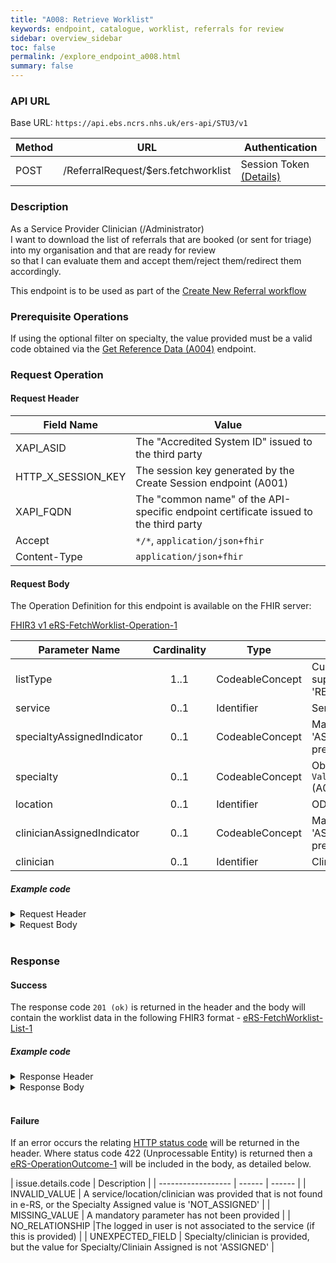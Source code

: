 ```yaml
---
title: "A008: Retrieve Worklist"
keywords: endpoint, catalogue, worklist, referrals for review
sidebar: overview_sidebar
toc: false
permalink: /explore_endpoint_a008.html
summary: false
---
```


### API URL
Base URL: `https://api.ebs.ncrs.nhs.uk/ers-api/STU3/v1`

| Method | URL | Authentication |
| -------------| --- | ---------------- |
| POST | /ReferralRequest/$ers.fetchworklist | Session Token [(Details)](develop_business_flow_bf001.html) |

### Description
As a Service Provider Clinician (/Administrator)  
I want to download the list of referrals that are booked (or sent for triage) into my organisation and that are ready for review  
so that I can evaluate them and accept them/reject them/redirect them accordingly.

This endpoint is to be used as part of the [Create New Referral workflow](placeholder)

### Prerequisite Operations
If using the optional filter on specialty, the value provided must be a valid code obtained via the [Get Reference Data (A004)](explore_endpoint_a008.html) endpoint.

### Request Operation

#### Request Header

| Field Name | Value |
| ---- | ---- |
| XAPI_ASID | The "Accredited System ID" issued to the third party |
| HTTP_X_SESSION_KEY | The session key generated by the Create Session endpoint (A001)  |
| XAPI_FQDN | The "common name" of the API-specific endpoint certificate issued to the third party |
| Accept | `*/*`, `application/json+fhir` |
|Content-Type |	`application/json+fhir` |


#### Request Body
The Operation Definition for this endpoint is available on the FHIR server:  

[FHIR3 v1 eRS-FetchWorklist-Operation-1](https://fhir.nhs.uk/STU3/OperationDefinition/eRS-FetchWorklist-Operation-1)

| Parameter Name             | Cardinality | Type            | Notes |
|  ------------------------- | :---------: | --------------- | ----- |
| listType                   | 1..1        | CodeableConcept | Currently, only one value is supported: 'REFERRALS_FOR_REVIEW' |
| service                    | 0..1        | Identifier      | Service ID |
| specialtyAssignedIndicator | 0..1        | CodeableConcept |Mandatory with value 'ASSIGNED' if 'specialty' is present |
| specialty                  | 0..1        | CodeableConcept | Obtained via a POST to `ValueSet/{ValueSetID}` (A004)  |
| location                   | 0..1        | Identifier      | ODS Location Code|
| clinicianAssignedIndicator | 0..1        | CodeableConcept |Mandatory with value 'ASSIGNED' if 'clinician' is present |
| clinician                  | 0..1        | Identifier      | Clinician ID |

##### Example code

<details><summary>Request Header</summary>
<br>
  <pre>
  XAPI_ASID:200000000220
  Accept:application/json
  Accept-Encoding:gzip,deflate
  Content-Type:application/json
  </pre>
</details>

<details><summary>Request Body</summary>
<br>
  <pre>
    EXAMPLE CODE HERE
  </pre>
</details>
<br>

### Response

#### Success
The response code `201 (ok)` is returned in the header and the body will contain the worklist data in the following FHIR3 format - [eRS-FetchWorklist-List-1](https://fhir.nhs.uk/STU3/StructureDefinition/eRS-FetchWorklist-List-1)


##### Example code
<details><summary>Response Header</summary>
<br>
  <pre>
    EXAMPLE CODE HERE
  </pre>
</details>
<details><summary>Response Body</summary>
<br>
  <pre>
    EXAMPLE CODE HERE
  </pre>
</details>
<br>

#### Failure
If an error occurs the relating [HTTP status code](explore_error_messages.html) will be returned in the header. Where status code 422 (Unprocessable Entity) is returned then a [eRS-OperationOutcome-1](https://fhir.nhs.uk/STU3/StructureDefinition/eRS-OperationOutcome-1) will be included in the body, as detailed below.  

| issue.details.code | Description |
| ------------------ | ------ | ------ |
| INVALID_VALUE | A service/location/clinician was provided that is not found in e-RS, or the Specialty Assigned value is 'NOT_ASSIGNED' |
| MISSING_VALUE | A mandatory parameter has not been provided |
| NO_RELATIONSHIP |The logged in user is not associated to the service (if this is provided) |
| UNEXPECTED_FIELD  | Specialty/clinician is provided, but the value for Specialty/Cliniain Assigned is not 'ASSIGNED' |
